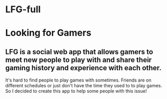 # LFG-full

# Looking for Gamers

LFG is a social web app that allows gamers to meet new people to play with and share their gaming history and experience with each other.
----------------------------------------------------------------------------------------------------------------------------------------------------------------------------------
It's hard to find people to play games with sometimes.  Friends are on different schedules or just don't have the time they used to to play games. So I decided to create this app to help some people with this issue!
